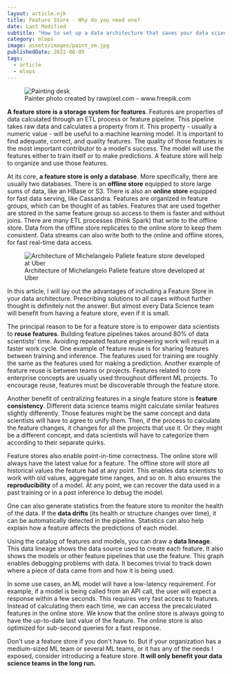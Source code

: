 ```yaml
---
layout: article.njk
title: Feature Store - Why do you need one?
date: Last Modified
subtitle: "How to set up a data architecture that saves your data scientists time and effort."
category: mlops
image: assets/images/paint_sm.jpg
publishedDate: 2022-08-05
tags:
  - article
  - mlops
---
```


<figure>
<img style="aspect-ratio: 3/2" alt="Painting desk" src="assets/images/paint.jpg" />
<figcaption>Painter photo created by rawpixel.com - www.freepik.com</figcaption>
</figure>

**A feature store is a storage system for features**. Features are properties of data calculated through an ETL process or feature pipeline. This pipeline takes raw data and calculates a property from it. This property - usually a numeric value - will be useful to a machine learning model. It is important to find adequate, correct, and quality features. The quality of those features is the most important contributor to a model's success.  The model will use the features either to train itself or to make predictions. A feature store will help to organize and use those features.

At its core, **a feature store is only a database**. More specifically, there are usually two databases. There is an **offline store** equipped to store large sums of data, like an HBase or S3. There is also an **online store** equipped for fast data serving, like Cassandra. Features are organized in feature groups, which can be thought of as tables. Features that are used together are stored in the same feature group so access to them is faster and without joins. There are many ETL processes (think Spark) that write to the offline store. Data from the offline store replicates to the online store to keep them consistent. Data streams can also write both to the online and offline stores, for fast real-time data access.

<figure>
<img alt="Architecture of Michelangelo Pallete feature store developed at Uber" src="https://miro.medium.com/max/1400/0*F4gGPz8PukepaG5r.png" />
<figcaption>Architecture of Michelangelo Pallete feature store developed at Uber</figcaption>
</figure>

In this article, I will lay out the advantages of including a Feature Store in your data architecture. Prescribing solutions to all cases without further thought is definitely not the answer. But almost every Data Science team will benefit from having a feature store, even if it is small.

The principal reason to be for a feature store is to empower data scientists to **reuse features**. Building feature pipelines takes around 80% of data scientists' time. Avoiding repeated feature engineering work will result in a faster work cycle. One example of feature reuse is for sharing features between training and inference. The features used for training are roughly the same as the features used for making a prediction. Another example of feature reuse is between teams or projects. Features related to core enterprise concepts are usually used throughout different ML projects. To encourage reuse, features must be discoverable through the feature store.

Another benefit of centralizing features in a single feature store is **feature consistency**. Different data science teams might calculate similar features slightly differently. Those features might be the same concept and data scientists will have to agree to unify them. Then, if the process to calculate the feature changes, it changes for all the projects that use it. Or they might be a different concept, and data scientists will have to categorize them according to their separate quirks.

Feature stores also enable point-in-time correctness. The online store will always have the latest value for a feature. The offline store will store all historical values the feature had at any point. This enables data scientists to work with old values, aggregate time ranges, and so on. It also ensures the **reproducibility** of a model. At any point, we can recover the data used in a past training or in a past inference to debug the model.

One can also generate statistics from the feature store to monitor the health of the data. If the **data drifts** (its health or structure changes over time), it can be automatically detected in the pipeline. Statistics can also help explain how a feature affects the predictions of each model.

Using the catalog of features and models, you can draw a **data lineage**. This data lineage shows the data source used to create each feature. It also shows the models or other feature pipelines that use the feature. This graph enables debugging problems with data. It becomes trivial to track down where a piece of data came from and how it is being used.

In some use cases, an ML model will have a low-latency requirement. For example, if a model is being called from an API call, the user will expect a response within a few seconds. This requires very fast access to features. Instead of calculating them each time, we can access the precalculated features in the online store. We know that the online store is always going to have the up-to-date last value of the feature. The online store is also optimized for sub-second queries for a fast response.

Don't use a feature store if you don't have to. But if your organization has a medium-sized ML team or several ML teams, or it has any of the needs I exposed, consider introducing a feature store. **It will only benefit your data science teams in the long run.**